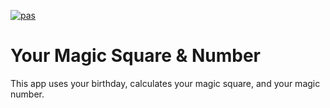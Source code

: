 [![pas](https://img.shields.io/static/v1?&message=ProgressiveApp.Store&color=74b9ff&style=flat&label=Follow%20Your%20Magic%20Square%20Number%20at)](https://progressiveapp.store/pwa/Your-Magic-Square-Number)

# Your Magic Square & Number
This app uses your birthday, calculates your magic square, and your magic number.
